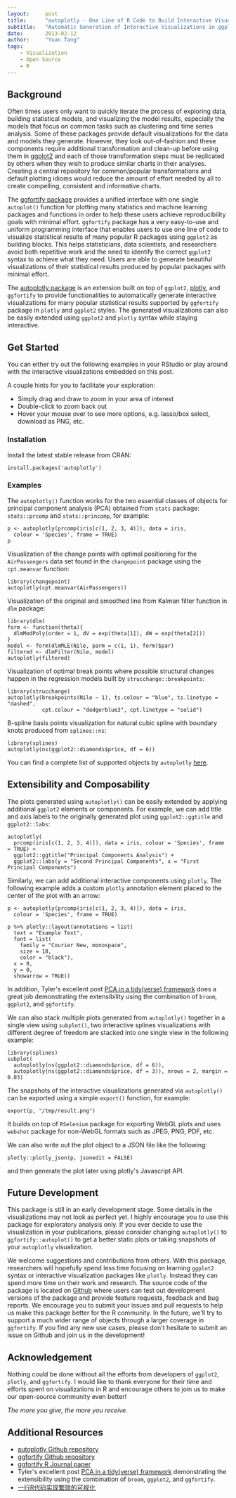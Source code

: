 ```yaml
---
layout:     post
title:      "autoplotly - One Line of R Code to Build Interactive Visualizations for Popular Statistical Results"
subtitle:   "Automatic Generation of Interactive Visualizations in ggplot2 and plotly Styles"
date:       2013-02-12
author:     "Yuan Tang"
tags:
    - Visualization
    - Open Source
    - R
---
```



<link rel="stylesheet" href="/css/custom.css">

<head>
  <script src="https://cdn.plot.ly/plotly-latest.min.js"></script>
  <script type="text/javascript" src="https://code.jquery.com/jquery-1.7.1.min.js"></script>
</head>


## Background

Often times users only want to quickly iterate the process of exploring data, building statistical models, and visualizing the model results, especially the models that focus on common tasks such as clustering and time series analysis. Some of these packages provide default visualizations for the data and models they generate. However, they look out-of-fashion and these components require additional transformation and clean-up before using them in [ggplot2](http://ggplot2.tidyverse.org/) and each of those transformation steps must be replicated by others when they wish to produce similar charts in their analyses. Creating a central repository for common/popular transformations and default plotting idioms would reduce the amount of effort needed by all to create compelling, consistent and informative charts.

The [ggfortify package](https://CRAN.R-project.org/package=ggfortify) provides a unified interface with one single `autoplot()` function for plotting many statistics and machine learning packages and functions in order to help these users achieve reproducibility goals with minimal effort. `ggfortify` package has a very easy-to-use and uniform programming interface that enables users to use one line of code to visualize statistical results of many popular R packages using `ggplot2` as building blocks. This helps statisticians, data scientists, and researchers avoid both repetitive work and the need to identify the correct `ggplot2` syntax to achieve what they need. Users are able to generate beautiful visualizations of their statistical results produced by popular packages with minimal effort.

The [autoplotly package](https://github.com/terrytangyuan/autoplotly) is an extension built on top of `ggplot2`, [plotly](https://plot.ly/), and `ggfortify` to provide functionalities to automatically generate interactive visualizations for many popular statistical results supported by `ggfortify` package in `plotly` and `ggplot2` styles. The generated visualizations can also be easily extended using `ggplot2` and `plotly` syntax while staying interactive.

## Get Started

You can either try out the following examples in your RStudio or play around with the interactive visualizations embedded on this post.

A couple hints for you to facilitate your exploration:

* Simply drag and draw to zoom in your area of interest
* Double-click to zoom back out
* Hover your mouse over to see more options, e.g. lasso/box select, download as PNG, etc.


### Installation

Install the latest stable release from CRAN:

```
install.packages('autoplotly')
```

### Examples


The `autoplotly()` function works for the two essential classes of objects for principal component analysis (PCA) obtained from `stats` package: `stats::prcomp` and `stats::princomp`, for example:

```
p <- autoplotly(prcomp(iris[c(1, 2, 3, 4)]), data = iris,
  colour = 'Species', frame = TRUE)
p
```

<div><h id="pca-ggplot2-composable"></h></div>
<script>
$.getJSON("/data/plots/autoplotly/json/pca-ggplot2-composable.json", function(json) {
  ele = document.getElementById('pca-ggplot2-composable');
  Plotly.plot(ele, json.data, json.layout);
   });
</script>


Visualization of the change points with optimal positioning for the `AirPassengers` data set
found in the `changepoint` package using the `cpt.meanvar` function:

```
library(changepoint)
autoplotly(cpt.meanvar(AirPassengers))
```

<div><h id="changepoint"></h></div>
<script>
$.getJSON("/data/plots/autoplotly/json/changepoint.json", function(json) {
  ele = document.getElementById('changepoint');
  Plotly.plot(ele, json.data, json.layout);
   });
</script>


Visualization of the original and smoothed line from Kalman filter function in `dlm` package:

```
library(dlm)
form <- function(theta){
  dlmModPoly(order = 1, dV = exp(theta[1]), dW = exp(theta[2]))
}
model <- form(dlmMLE(Nile, parm = c(1, 1), form)$par)
filtered <- dlmFilter(Nile, model)
autoplotly(filtered)
```

<div><h id="dlm"></h></div>
<script>
$.getJSON("/data/plots/autoplotly/json/dlm.json", function(json) {
  ele = document.getElementById('dlm');
  Plotly.plot(ele, json.data, json.layout);
   });
</script>

Visualization of optimal break points where possible structural changes happen in the
regression models built by `strucchange::breakpoints`:

```
library(strucchange)
autoplotly(breakpoints(Nile ~ 1), ts.colour = "blue", ts.linetype = "dashed",
           cpt.colour = "dodgerblue3", cpt.linetype = "solid")
```

<div><h id="strucchange"></h></div>
<script>
$.getJSON("/data/plots/autoplotly/json/strucchange.json", function(json) {
  ele = document.getElementById('strucchange');
  Plotly.plot(ele, json.data, json.layout);
   });
</script>



B-spline basis points visualization for natural cubic spline with boundary knots produced
from `splines::ns`:

```
library(splines)
autoplotly(ns(ggplot2::diamonds$price, df = 6))
```

<div><h id="splines"></h></div>
<script>
$.getJSON("/data/plots/autoplotly/json/splines.json", function(json) {
  ele = document.getElementById('splines');
  Plotly.plot(ele, json.data, json.layout);
   });
</script>

You can find a complete list of supported objects by `autoplotly` [here](https://github.com/sinhrks/ggfortify#coverage).

## Extensibility and Composability

The plots generated using `autoplotly()` can be easily extended by applying additional
`ggplot2` elements or components. For example, we can add title and axis labels to the
originally generated plot using `ggplot2::ggtitle` and `ggplot2::labs`:

```
autoplotly(
  prcomp(iris[c(1, 2, 3, 4)]), data = iris, colour = 'Species', frame = TRUE) +
  ggplot2::ggtitle("Principal Components Analysis") +
  ggplot2::labs(y = "Second Principal Components", x = "First Principal Components")
```

<div><h id="pca-ggplot2-composable-2"></h></div>
<script>
$.getJSON("/data/plots/autoplotly/json/pca-ggplot2-composable-2.json", function(json) {
  ele = document.getElementById('pca-ggplot2-composable-2');
  Plotly.plot(ele, json.data, json.layout);
   });
</script>


Similarly, we can add additional interactive components using `plotly`. The following
example adds a custom `plotly` annotation element placed to the center of the plot with an arrow:


```
p <- autoplotly(prcomp(iris[c(1, 2, 3, 4)]), data = iris,
  colour = 'Species', frame = TRUE)

p %>% plotly::layout(annotations = list(
  text = "Example Text",
  font = list(
    family = "Courier New, monospace",
    size = 18,
    color = "black"),
  x = 0,
  y = 0,
  showarrow = TRUE))
```

<div><h id="pca-plotly-composable"></h></div>
<script>
$.getJSON("/data/plots/autoplotly/json/pca-plotly-composable.json", function(json) {
  ele = document.getElementById('pca-plotly-composable');
  Plotly.plot(ele, json.data, json.layout);
   });
</script>


In addition, Tyler's excellent post [PCA in a tidy(verse) framework](https://tbradley1013.github.io/2018/02/01/pca-in-a-tidy-verse-framework/)
does a great job demonstrating the extensibility using the combination of `broom`, `ggplot2`, and `ggfortify`.

We can also stack multiple plots generated from `autoplotly()` together in a single view
using `subplot()`, two interactive splines visualizations with different degree of freedom
are stacked into one single view in the following example:

```
library(splines)
subplot(
  autoplotly(ns(ggplot2::diamonds$price, df = 6)),
  autoplotly(ns(ggplot2::diamonds$price, df = 3)), nrows = 2, margin = 0.03)
```

<div><h id="splines-subplots"></h></div>
<script>
$.getJSON("/data/plots/autoplotly/json/splines-subplots.json", function(json) {
  ele = document.getElementById('splines-subplots');
  Plotly.plot(ele, json.data, json.layout);
   });
</script>

The snapshots of the interactive visualizations generated via `autoplotly()` can be exported using
a simple `export()` function, for example:
```
export(p, "/tmp/result.png")
```

It builds on top of `RSelenium` package for exporting WebGL plots and uses `webshot` package for non-WebGL formats such as JPEG, PNG, PDF, etc.

We can also write out the plot object to a JSON file like the following:
```
plotly::plotly_json(p, jsonedit = FALSE)
```
and then generate the plot later using plotly's Javascript API.


## Future Development

This package is still in an early development stage. Some details in the visualizations may not
look as perfect yet. I highly encourage you to use this package for exploratory analysis only.
If you ever decide to use the visualization in your publications, please consider changing
`autoplotly()` to `ggfortify::autoplot()` to get a better static plots or taking snapshots
of your `autoplotly` visualization.

We welcome suggestions and contributions from others. With this package, researchers will hopefully
spend less time focusing on learning `ggplot2` syntax or interactive visualization packages like `plotly`.
Instead they can spend more time on their work and research. The source code of the package is located on
 [Github](https://github.com/terrytangyuan/autoplotly) where users can test out development versions of
 the package and provide feature requests, feedback and bug reports. We encourage you to submit your
 issues and pull requests to help us make this package better for the R community.
 In the future, we'll try to support a much wider range of objects through a larger coverage in `ggfortify`.
 If you find any new use cases, please don't hesitate to submit an issue on Github and join us in the development!

## Acknowledgement

Nothing could be done without all the efforts from developers of `ggplot2`, `plotly`, and `ggfortify`. I would like to thank
everyone for their time and efforts spent on visualizations in R and encourage others to join us to make our open-source
community even better!

*The more you give, the more you receive.*

## Additional Resources

* [autoplotly Github repository](https://github.com/terrytangyuan/autoplotly)
* [ggfortify Github repository](https://github.com/sinhrks/ggfortify)
* [ggfortify R Journal paper](https://journal.r-project.org/archive/2016-2/tang-horikoshi-li.pdf)
* Tyler's excellent post [PCA in a tidy(verse) framework](https://tbradley1013.github.io/2018/02/01/pca-in-a-tidy-verse-framework/)
demonstrating the extensibility using the combination of `broom`, `ggplot2`, and `ggfortify`.
* [一行R代码实现繁琐的可视化](https://terrytangyuan.github.io/2015/11/24/ggfortify-intro/)


<!-- <script>

var src = new Array();
var list = document.getElementsByClassName("myIframe");
for (var i = 0; i < list.length; i++) {
    var url = list[i].getElementsByTagName("iframe")[0].getAttribute('src');
    src.push(url);
};
$(window).load(function() {
    for (var i = 0; i < src.length; i++) {
        var theIframe = $('.myIframe')[i].getElementsByTagName("iframe")[0]
        theIframe.setAttribute('onload', function() {
          setTimeout(function doSomething() {
              alert("it should have wait 10000 milliseconds, instead it triggers immediately");
          }, 10000)
          theIframe.setAttribute('src', src[i]);
        });
    };
});
</script> -->

